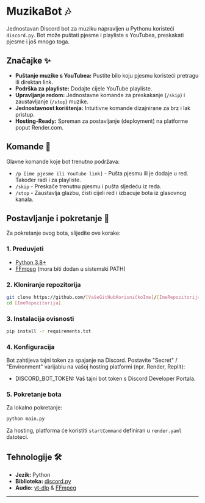 # MuzikaBot 🎶

Jednostavan Discord bot za muziku napravljen u Pythonu koristeći `discord.py`. Bot može puštati pjesme i playliste s YouTubea, preskakati pjesme i još mnogo toga.

## Značajke ✨

-   **Puštanje muzike s YouTubea:** Pustite bilo koju pjesmu koristeći pretragu ili direktan link.
-   **Podrška za playliste:** Dodajte cijele YouTube playliste.
-   **Upravljanje redom:** Jednostavne komande za preskakanje (`/skip`) i zaustavljanje (`/stop`) muzike.
-   **Jednostavnost korištenja:** Intuitivne komande dizajnirane za brz i lak pristup.
-   **Hosting-Ready:** Spreman za postavljanje (deployment) na platforme poput Render.com.

## Komande 🤖

Glavne komande koje bot trenutno podržava:

-   `/p [ime pjesme ili YouTube link]` - Pušta pjesmu ili je dodaje u red. Također radi i za playliste.
-   `/skip` - Preskače trenutnu pjesmu i pušta sljedeću iz reda.
-   `/stop` - Zaustavlja glazbu, čisti cijeli red i izbacuje bota iz glasovnog kanala.

## Postavljanje i pokretanje 🚀

Za pokretanje ovog bota, slijedite ove korake:

### 1. Preduvjeti

-   [Python 3.8+](https://www.python.org/downloads/)
-   [FFmpeg](https://ffmpeg.org/download.html) (mora biti dodan u sistemski PATH)

### 2. Kloniranje repozitorija
```bash
git clone https://github.com/[VašeGitHubKorisničkoIme]/[ImeRepozitorija].git
cd [ImeRepozitorija]
```

### 3. Instalacija ovisnosti
```bash
pip install -r requirements.txt
```

### 4. Konfiguracija

Bot zahtijeva tajni token za spajanje na Discord. Postavite "Secret" / "Environment" varijablu na vašoj hosting platformi (npr. Render, Replit):
- DISCORD_BOT_TOKEN: Vaš tajni bot token s Discord Developer Portala.

### 5. Pokretanje bota
Za lokalno pokretanje:
```py
python main.py
```
Za hosting, platforma će koristiti `startCommand` definiran u `render.yaml` datoteci.

## Tehnologije 🛠️

-   **Jezik:** Python
-   **Biblioteka:** [discord.py](https://github.com/Rapptz/discord.py)
-   **Audio:** [yt-dlp](https://github.com/yt-dlp/yt-dlp) & [FFmpeg](https://ffmpeg.org/)

---
